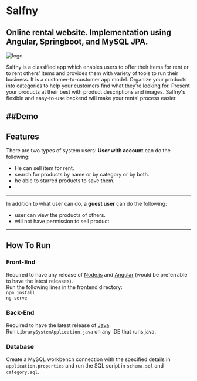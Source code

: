 # Salfny
Online rental website. Implementation using Angular, Springboot, and MySQL JPA.
---

![logo](https://user-images.githubusercontent.com/77025553/209586849-10f38728-ca0b-44da-83cc-23b1945aeb04.png)


Salfny is a classified app which enables users to offer their items for
rent or to rent others’ items and provides them with variety of tools to
run their business. It is a customer-to-customer app model. Organize
your products into categories to help your customers find what they’re
looking for. Present your products at their best with product
descriptions and images. Salfny's flexible and easy-to-use backend will
make your rental process easier.

##Demo 
---





## Features
There are two types of system users: **User with account** can do the following:
  - He can sell item for rent.
  - search for products by name or by category or by both.
  -  he able to starred products to save them.
  -   
  
---
In addition to what user can do, a **guest user** can do the following:
  - user can view the products of others.
  - will not have permission to sell product.

---
## How To Run
### Front-End
Required to have any release of [Node.js](https://nodejs.org/en/download/) and [Angular](https://angular.io/quick-start) (would be preferrable to have the latest releases).\
Run the following lines in the frontend directory:\
`npm install`\
`ng serve`
### Back-End
Required to have the latest release of [Java](https://www.java.com/en/download/).\
Run `LibrarySystemApplication.java` on any IDE that runs java.
### Database
Create a MySQL workbench connection with the specified details in `application.properties` and run the SQL script in `schema.sql` and `category.sql`.

 
